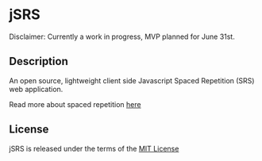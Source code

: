 # jSRS

Disclaimer: Currently a work in progress, MVP planned for June 31st.

## Description

An open source, lightweight client side Javascript Spaced Repetition (SRS) web application.

Read more about spaced repetition [here](https://en.wikipedia.org/wiki/Spaced_repetition)

## License

jSRS is released under the terms of the [MIT License](https://github.com/JaredBoehm/jsrs/blob/main/LICENSE)